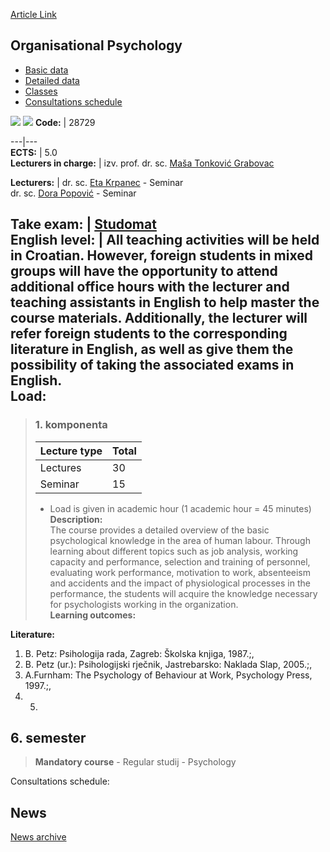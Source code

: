 [Article Link](https://www.fhs.hr/en/course/orgpsy)

## Organisational Psychology
  * [Basic data](https://www.fhs.hr/en/course/orgpsy#v1id-523809_856773_1_0 "Basic data")
  * [Detailed data](https://www.fhs.hr/en/course/orgpsy#v1id-523809_856773_1_1 "Detailed data")
  * [Classes](https://www.fhs.hr/en/course/orgpsy#v1id-523809_856773_1_2 "Classes")
  * [Consultations schedule](https://www.fhs.hr/en/course/orgpsy#v1id-523809_856773_1_3 "Consultations schedule")


[![](https://www.fhs.hr/img/flags/gif/hr.gif)](https://www.fhs.hr/predmet/psirad) [![](https://www.fhs.hr/img/flags/gif/gb.gif)](https://www.fhs.hr/en/course/orgpsy)
**Code:** |  28729  
  
---|---  
**ECTS:** |  5.0   
**Lecturers in charge:** |  izv. prof. dr. sc. [Maša Tonković Grabovac](https://www.fhs.hr/staff/masa.tonkovic_grabovac)   
  
**Lecturers:** |  dr. sc. [Eta Krpanec](https://www.fhs.hr/djelatnik/eta.krpanec) - Seminar  
dr. sc. [Dora Popović](https://www.fhs.hr/djelatnik/dora.popovic) - Seminar  
  
**Take exam:** |  [Studomat](http://www.isvu.hr/studomat)  
**English level:** |  All teaching activities will be held in Croatian. However, foreign students in mixed groups will have the opportunity to attend additional office hours with the lecturer and teaching assistants in English to help master the course materials. Additionally, the lecturer will refer foreign students to the corresponding literature in English, as well as give them the possibility of taking the associated exams in English.   
**Load:**  
---  
> ### 1. komponenta
> | Lecture type | Total  
> ---|---  
> Lectures | 30  
> Seminar | 15  
> * Load is given in academic hour (1 academic hour = 45 minutes)   
**Description:**  
> The course provides a detailed overview of the basic psychological knowledge in the area of human labour. Through learning about different topics such as job analysis, working capacity and performance, selection and training of personnel, evaluating work performance, motivation to work, absenteeism and accidents and the impact of physiological processes in the performance, the students will acquire the knowledge necessary for psychologists working in the organization.  
**Learning outcomes:**  

  
**Literature:**  
  1. B. Petz: Psihologija rada, Zagreb: Školska knjiga, 1987.;, 
  2. B. Petz (ur.): Psihologijski rječnik, Jastrebarsko: Naklada Slap, 2005.;, 
  3. A.Furnham: The Psychology of Behaviour at Work, Psychology Press, 1997.;, 
  4.   5. 
  
**6. semester**  
---  
> **Mandatory course** - Regular studij - Psychology  
>   
Consultations schedule: 


## News
[News archive](https://www.fhs.hr/en/course/orgpsy?@=20q32#news_84482 "News archive")
